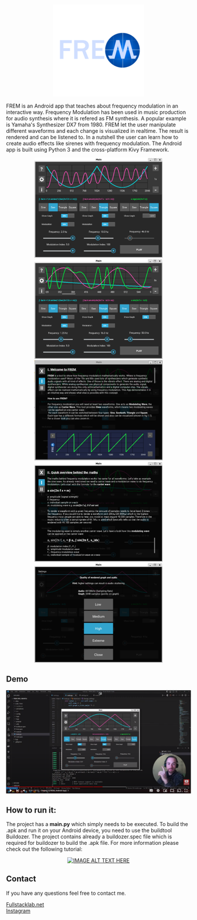 <p align="center">
<img src="./code/frem/logo/frem_logo_font.png" alt="drawing" width="250"/>
</p>

FREM is an Android app that teaches about frequency modulation in an interactive way. Frequency Modulation has been used in music production for audio synthesis where it is refered as FM synthesis. A popular example is Yamaha's Synthesizer DX7 from 1980. FREM let the user manipulate different waveforms and each change is visualized in realtime.
The result is rendered and can be listened to. In a nutshell the user can learn how to create audio effects like sirenes with frequency modulation.
The Android app is built using Python 3 and the cross-platform Kivy Framework. 

<p align="center">
<img src="./code/frem/utils/images/FremMod1.png" alt="drawing" width="350"/>
<img src="./code/frem/utils/images/FremMod2.png" alt="drawing" width="350"/>
<img src="./code/frem/utils/images/FremGuide2.png" alt="drawing" width="350"/>
<img src="./code/frem/utils/images/FremGuide1.png" alt="drawing" width="350"/>
<img src="./code/frem/utils/images/FremSettings.png" alt="drawing" width="350"/>
</p>

## Demo

<div align="center">

[![IMAGE ALT TEXT HERE](./code/frem/utils/images/FremDemo.png)](https://youtu.be/q5mPqf3SMKY?t=434)
</div>

## How to run it:

The project has a **main.py** which simply needs to be executed. To build the .apk and run it on your Android device, you need to use the buildtool Buildozer. The project contains already a buildozer.spec file which is required for buildozer to build the .apk file. For more information please check out the following tutorial:

<div align="center">

[![IMAGE ALT TEXT HERE](https://img.youtube.com/vi/pzsvN3fuBA0/0.jpg)](https://www.youtube.com/watch?v=pzsvN3fuBA0)
</div>


## Contact
If you have any questions feel free to contact me.

 [Fullstacklab.net](www.fullstacklab.net) \
 [Instagram](instagram.com/thefullstacklab)
 